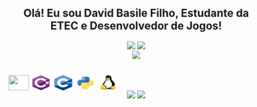<link rel="stylesheet" href="https://cdn.jsdelivr.net/gh/devicons/devicon@v2.15.1/devicon.min.css">

<h2 align="center">
  Olá! Eu sou David Basile Filho, Estudante da ETEC e Desenvolvedor de Jogos!
</h2>

<div align="center">
  <img height="160em" src="https://github-readme-stats.vercel.app/api?username=davidbasilefilho&show_icons=true&include_all_commits=true&count_private=true&bg_color=303446&text_color=c6d0f5&icon_color=ca9ee6&title_color=81c8be&hide_border=true&border_radius=12">
  <img height="160em" src="https://github-readme-stats.vercel.app/api/top-langs/?username=davidbasilefilho&layout=compact&langs_count=7&bg_color=303446&text_color=c6d0f5&icon_color=ca9ee6&title_color=81c8be&hide_border=true&border_radius=12">
</div>

<div align="center">
  <img height="160em" src="https://github.com/davidbasilefilho/davidbasilefilho/blob/output/github-contribution-grid-snake.svg">   
</div>

##
  
<div align="center" style="display: inline-block">
<!--   <img src="https://cdn.jsdelivr.net/gh/devicons/devicon/icons/nextjs/nextjs-original.svg" style="filter: invert(100%) sepia(4%) saturate(15%) hue-rotate(166deg) brightness(106%) contrast(106%);" /> -->
  <img align="center" height="30" width="40"  src="https://cdn.jsdelivr.net/gh/devicons/devicon/icons/react/react-original.svg" />
  <img align="center" height="30" width="40" src="https://raw.githubusercontent.com/devicons/devicon/master/icons/csharp/csharp-original.svg">
  <img align="center" height="30" width="40" src="https://raw.githubusercontent.com/devicons/devicon/master/icons/cplusplus/cplusplus-original.svg">
  <img align="center" height="30" width="40" src="https://raw.githubusercontent.com/devicons/devicon/master/icons/python/python-original.svg">
  <img align="center" height="30" width="40" src="https://raw.githubusercontent.com/devicons/devicon/master/icons/linux/linux-original.svg">
</div>

<br>
 
<div align="center"> 
  <a href="https://www.linkedin.com/in/davidbasilefilho" target="_blank"><img src="https://img.shields.io/badge/-LinkedIn-%230077B5?style=for-the-badge&logo=linkedin&logoColor=white" target="_blank"></a> 
  <a href = "mailto:david.basile.filho@outlook.com"><img src="https://img.shields.io/badge/-EMail-%23333?style=for-the-badge&logo=microsoft-outlook&logoColor=white" target="_blank"></a>
  
 </div>
